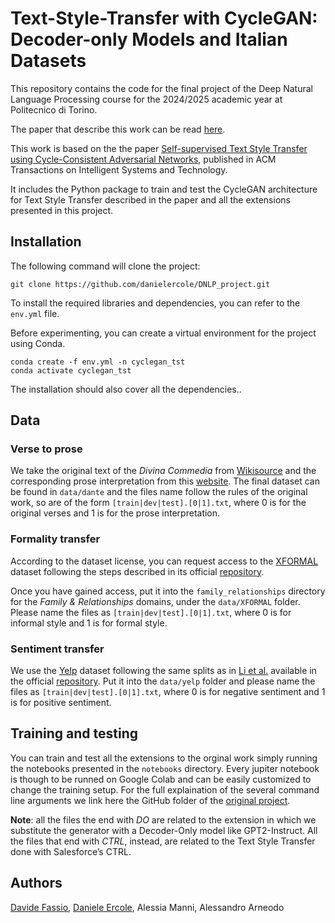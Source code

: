 # Text-Style-Transfer with CycleGAN: Decoder-only Models and Italian Datasets
This repository contains the code for the final project of the Deep Natural Language Processing course for the 2024/2025 academic year at Politecnico di Torino.

The paper that describe this work can be read [here](https://github.com/danielercole/paper.pdf).


This work is based on the the paper [Self-supervised Text Style Transfer using Cycle-Consistent Adversarial Networks](https://dl.acm.org/doi/10.1145/3678179), published in ACM Transactions on Intelligent Systems and Technology.

It includes the Python package to train and test the CycleGAN architecture for Text Style Transfer described in the paper and all the extensions presented in this project.

## Installation
The following command will clone the project:
```
git clone https://github.com/danielercole/DNLP_project.git
```

To install the required libraries and dependencies, you can refer to the `env.yml` file.

Before experimenting, you can create a virtual environment for the project using Conda.
```
conda create -f env.yml -n cyclegan_tst 
conda activate cyclegan_tst
```

The installation should also cover all the dependencies..


## Data
### Verse to prose
We take the original text of the *Divina Commedia* from [Wikisource](https://it.wikisource.org/wiki/Divina_Commedia)
and the corresponding prose interpretation from this [website](https://www.orlandofurioso.com/parafrasi-dei-canti-dellinferno-prima-cantica-del-poema-divina-commedia/). The final dataset can be found in `data/dante` and the files name follow the rules of the original work, so are of the form `[train|dev|test].[0|1].txt`, where 0 is for the original verses and 1 is for the prose interpretation.

### Formality transfer
According to the dataset license, you can request access to the [XFORMAL](https://arxiv.org/abs/2104.04108) dataset following the steps described in its official [repository](https://github.com/Elbria/xformal-FoST).


Once you have gained access, put it into the `family_relationships` directory for the *Family & Relationships* domains, under the `data/XFORMAL` folder. Please name the files as `[train|dev|test].[0|1].txt`, where 0 is for informal style and 1 is for formal style.


### Sentiment transfer
We use the [Yelp](https://papers.nips.cc/paper_files/paper/2017/hash/2d2c8394e31101a261abf1784302bf75-Abstract.html) dataset following the same splits as in [Li et al.](https://aclanthology.org/N18-1169/) available in the official [repository](https://github.com/lijuncen/Sentiment-and-Style-Transfer). Put it into the `data/yelp` folder and please name the files as `[train|dev|test].[0|1].txt`, where 0 is for negative sentiment and 1 is for positive sentiment.

## Training and testing
You can train and test all the extensions to the orginal work simply running the notebooks presented in the `notebooks` directory.
Every jupiter notebook is though to be runned on Google Colab and can be easily customized to change the training setup. For the full explaination of the several command line arguments we link here the GitHub folder of the [original project](https://github.com/gallipoligiuseppe/TST-CycleGAN/tree/main).

**Note**: all the files the end with *DO* are related to the extension in which we substitute the generator with a Decoder-Only model like GPT2-Instruct. All the files that end with *CTRL*, instead, are related to the Text Style Transfer done with Salesforce’s CTRL.


## Authors
[Davide Fassio](https://github.com/Davidefassio), 
[Daniele Ercole](https://github.com/danielercole), 
Alessia Manni,
Alessandro Arneodo

